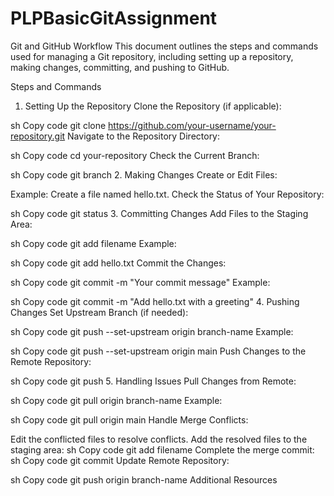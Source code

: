 # PLPBasicGitAssignment
Git and GitHub Workflow
This document outlines the steps and commands used for managing a Git repository, including setting up a repository, making changes, committing, and pushing to GitHub.

Steps and Commands
1. Setting Up the Repository
Clone the Repository (if applicable):

sh
Copy code
git clone https://github.com/your-username/your-repository.git
Navigate to the Repository Directory:

sh
Copy code
cd your-repository
Check the Current Branch:

sh
Copy code
git branch
2. Making Changes
Create or Edit Files:

Example: Create a file named hello.txt.
Check the Status of Your Repository:

sh
Copy code
git status
3. Committing Changes
Add Files to the Staging Area:

sh
Copy code
git add filename
Example:

sh
Copy code
git add hello.txt
Commit the Changes:

sh
Copy code
git commit -m "Your commit message"
Example:

sh
Copy code
git commit -m "Add hello.txt with a greeting"
4. Pushing Changes
Set Upstream Branch (if needed):

sh
Copy code
git push --set-upstream origin branch-name
Example:

sh
Copy code
git push --set-upstream origin main
Push Changes to the Remote Repository:

sh
Copy code
git push
5. Handling Issues
Pull Changes from Remote:

sh
Copy code
git pull origin branch-name
Example:

sh
Copy code
git pull origin main
Handle Merge Conflicts:

Edit the conflicted files to resolve conflicts.
Add the resolved files to the staging area:
sh
Copy code
git add filename
Complete the merge commit:
sh
Copy code
git commit
Update Remote Repository:

sh
Copy code
git push origin branch-name
Additional Resources
